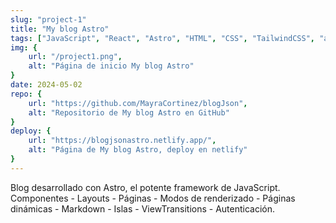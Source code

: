 ```yaml
---
slug: "project-1"
title: "My blog Astro"
tags: ["JavaScript", "React", "Astro", "HTML", "CSS", "TailwindCSS", "astro-auth", "OAuth"]
img: {
    url: "/project1.png",
    alt: "Página de inicio My blog Astro"
}
date: 2024-05-02
repo: {
    url: "https://github.com/MayraCortinez/blogJson",
    alt: "Repositorio de My blog Astro en GitHub"
}
deploy: {
    url: "https://blogjsonastro.netlify.app/",
    alt: "Página de My blog Astro, deploy en netlify"
}
---
```


Blog desarrollado con Astro, el potente framework de JavaScript.
 Componentes - Layouts - Páginas - Modos de renderizado - Páginas dinámicas - Markdown - Islas - ViewTransitions - Autenticación.


